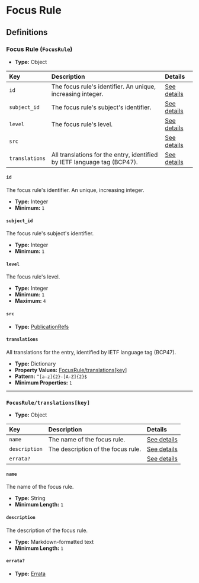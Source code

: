 # Focus Rule

## Definitions

### <a name="FocusRule"></a> Focus Rule (`FocusRule`)

- **Type:** Object

Key | Description | Details
:-- | :-- | :--
`id` | The focus rule's identifier. An unique, increasing integer. | <a href="#FocusRule/id">See details</a>
`subject_id` | The focus rule's subject's identifier. | <a href="#FocusRule/subject_id">See details</a>
`level` | The focus rule's level. | <a href="#FocusRule/level">See details</a>
`src` |  | <a href="#FocusRule/src">See details</a>
`translations` | All translations for the entry, identified by IETF language tag (BCP47). | <a href="#FocusRule/translations">See details</a>

#### <a name="FocusRule/id"></a> `id`

The focus rule's identifier. An unique, increasing integer.

- **Type:** Integer
- **Minimum:** `1`

#### <a name="FocusRule/subject_id"></a> `subject_id`

The focus rule's subject's identifier.

- **Type:** Integer
- **Minimum:** `1`

#### <a name="FocusRule/level"></a> `level`

The focus rule's level.

- **Type:** Integer
- **Minimum:** `1`
- **Maximum:** `4`

#### <a name="FocusRule/src"></a> `src`

- **Type:** <a href="../source/_PublicationRef.md#PublicationRefs">PublicationRefs</a>

#### <a name="FocusRule/translations"></a> `translations`

All translations for the entry, identified by IETF language tag (BCP47).

- **Type:** Dictionary
- **Property Values:** <a href="#FocusRule/translations[key]">FocusRule/translations[key]</a>
- **Pattern:** `^[a-z]{2}-[A-Z]{2}$`
- **Minimum Properties:** `1`

---

### <a name="FocusRule/translations[key]"></a> `FocusRule/translations[key]`

- **Type:** Object

Key | Description | Details
:-- | :-- | :--
`name` | The name of the focus rule. | <a href="#FocusRule/translations[key]/name">See details</a>
`description` | The description of the focus rule. | <a href="#FocusRule/translations[key]/description">See details</a>
`errata?` |  | <a href="#FocusRule/translations[key]/errata">See details</a>

#### <a name="FocusRule/translations[key]/name"></a> `name`

The name of the focus rule.

- **Type:** String
- **Minimum Length:** `1`

#### <a name="FocusRule/translations[key]/description"></a> `description`

The description of the focus rule.

- **Type:** Markdown-formatted text
- **Minimum Length:** `1`

#### <a name="FocusRule/translations[key]/errata"></a> `errata?`

- **Type:** <a href="../source/_Erratum.md#Errata">Errata</a>
